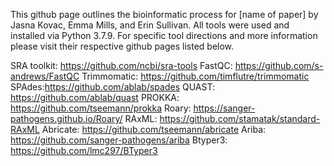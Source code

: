 This github page outlines the bioinformatic process for [name of paper] by Jasna Kovac, Emma Mills, and Erin Sullivan. All tools were used and installed via Python 3.7.9. For specific tool directions and more information please visit their respective github pages listed below. 

SRA toolkit: https://github.com/ncbi/sra-tools
FastQC: https://github.com/s-andrews/FastQC
Trimmomatic: https://github.com/timflutre/trimmomatic
SPAdes:https://github.com/ablab/spades
QUAST: https://github.com/ablab/quast
PROKKA: https://github.com/tseemann/prokka
Roary: https://sanger-pathogens.github.io/Roary/
RAxML: https://github.com/stamatak/standard-RAxML
Abricate: https://github.com/tseemann/abricate
Ariba: https://github.com/sanger-pathogens/ariba
Btyper3: https://github.com/lmc297/BTyper3
